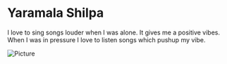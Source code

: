 # Yaramala Shilpa

I love to sing songs louder when I was alone. It gives me a positive vibes. When I was in pressure I love to listen songs which pushup my vibe.

![Picture](Pictures/Screen.png)